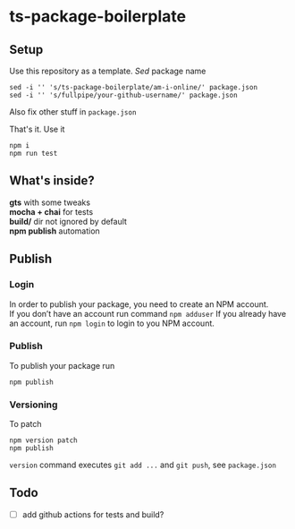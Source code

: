 # ts-package-boilerplate

## Setup

Use this repository as a template. 
*Sed* package name 

```
sed -i '' 's/ts-package-boilerplate/am-i-online/' package.json
sed -i '' 's/fullpipe/your-github-username/' package.json
```

Also fix other stuff in `package.json`

That's it. Use it

```
npm i
npm run test
```

## What's inside?

**gts** with some tweaks  
**mocha + chai** for tests  
**build/** dir not ignored by default  
**npm publish** automation   

## Publish

### Login

In order to publish your package, you need to create an NPM account.  
If you don’t have an account run command `npm adduser`
If you already have an account, run `npm login` to login to you NPM account.

### Publish

To publish your package run

```
npm publish
```

### Versioning

To patch

```
npm version patch
npm publish
```

`version` command executes `git add ...` and `git push`, see `package.json`


## Todo

- [ ] add github actions for tests and build?

